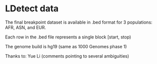 # LDetect data

The final breakpoint dataset is available in .bed format for 3 populations: AFR, ASN, and EUR.

Each row in the .bed file represents a single block [start, stop)

The genome build is hg19 (same as 1000 Genomes phase 1)

Thanks to:
Yue Li (comments pointing to several ambiguities)
